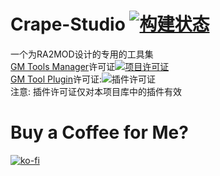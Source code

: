 # Crape-Studio [![构建状态](https://dev.azure.com/frg2089/Crape%20Studio/_apis/build/status/frg2089.Crape-Studio?branchName=master)](https://dev.azure.com/frg2089/Crape%20Studio/_build/latest?definitionId=1&branchName=master)
一个为RA2MOD设计的专用的工具集  
[GM Tools Manager](https://github.com/frg2089/GM-Tools/)许可证[![项目许可证](https://www.gnu.org/graphics/gplv3-88x31.png)](LICENSE)  
[GM Tool Plugin](https://github.com/frg2089/Crape-Studio-Plugin/)许可证:![插件许可证](https://www.gnu.org/graphics/lgplv3-88x31.png)  
注意: 插件许可证仅对本项目库中的插件有效  

# Buy a Coffee for Me?
[![ko-fi](https://www.ko-fi.com/img/githubbutton_sm.svg)](https://ko-fi.com/L3L219IYY)
